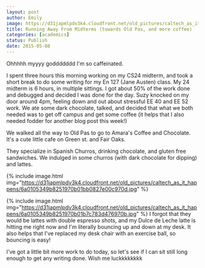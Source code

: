 ```yaml
---
layout: post
author: Emily
image: https://d31japmlpdv3k4.cloudfront.net/old_pictures/caltech_as_it_happens/6a0105349b8251970b01b8d10d5c70970c.jpg
title: Running Away From Midterms (towards Old Pas, and more coffee) 
categories: [academics]
status: Publish
date: 2015-05-08
---
```



Ohhhhh myyyy goddddddd I'm so caffeinated.

I spent three hours this morning working on my CS24 midterm, and took a short break to do some writing for my En 127 (Jane Austen) class. My 24 midterm is 6 hours, in multiple sittings. I got about 50% of the work done and debugged and decided I was done for the day. Suzy knocked on my door around 4pm, feeling down and out about stressful EE 40 and EE 52 work. We ate some dark chocolate, talked, and decided that what we both needed was to get off campus and get some coffee (it helps that I also needed fodder for another blog post this week!)

We walked all the way to Old Pas to go to Amara's Coffee and Chocolate. It's a cute little cafe on Green st. and Fair Oaks.

They specialize in Spanish Churros, drinking chocolate, and gluten free sandwiches. We indulged in some churros (with dark chocolate for dipping) and lattes.


{% include image.html img="https://d31japmlpdv3k4.cloudfront.net/old_pictures/caltech_as_it_happens/6a0105349b8251970b01bb0827e00c970d.jpg" %}


{% include image.html img="https://d31japmlpdv3k4.cloudfront.net/old_pictures/caltech_as_it_happens/6a0105349b8251970b01b7c783d476970b.jpg" %}
I forgot that they would be lattes with double espresso shots, and my Dulce de Leche latte is hitting me right now and I'm literally bouncing up and down at my desk. It also helps that I've replaced my desk chair with an exercise ball, so bouncing is easy!

I've got a little bit more work to do today, so let's see if I can sit still long enough to get any writing done. Wish me luckkkkkkkk

